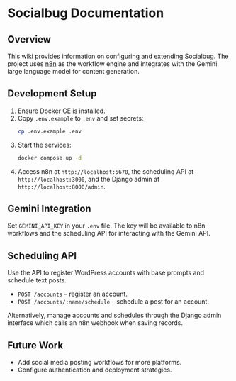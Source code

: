 # Socialbug Documentation

## Overview

This wiki provides information on configuring and extending Socialbug. The project uses [n8n](https://n8n.io) as the workflow engine and integrates with the Gemini large language model for content generation.

## Development Setup

1. Ensure Docker CE is installed.
2. Copy `.env.example` to `.env` and set secrets:
   ```bash
   cp .env.example .env
   ```
3. Start the services:
   ```bash
   docker compose up -d
   ```
4. Access n8n at `http://localhost:5678`, the scheduling API at `http://localhost:3000`, and the Django admin at `http://localhost:8000/admin`.

## Gemini Integration

Set `GEMINI_API_KEY` in your `.env` file. The key will be available to n8n workflows and the scheduling API for interacting with the Gemini API.

## Scheduling API

Use the API to register WordPress accounts with base prompts and schedule text posts.

- `POST /accounts` – register an account.
- `POST /accounts/:name/schedule` – schedule a post for an account.

Alternatively, manage accounts and schedules through the Django admin interface which calls an n8n webhook when saving records.

## Future Work

- Add social media posting workflows for more platforms.
- Configure authentication and deployment strategies.
